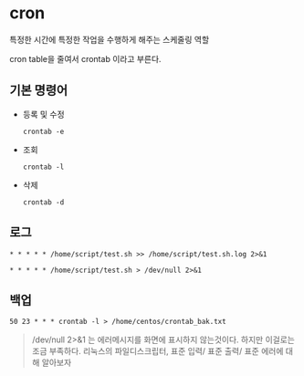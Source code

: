 # cron

특정한 시간에 특정한 작업을 수행하게 해주는 스케줄링 역할

cron table을 줄여서 crontab 이라고 부른다.



## 기본 명령어

- 등록 및 수정
  ```
  crontab -e
  ```

- 조회
  ```
  crontab -l
  ```

- 삭제
  ```
  crontab -d
  ```



## 로그

```
* * * * * /home/script/test.sh >> /home/script/test.sh.log 2>&1
```



```
* * * * * /home/script/test.sh > /dev/null 2>&1
```



## 백업

```
50 23 * * * crontab -l > /home/centos/crontab_bak.txt
```



> /dev/null 2>&1 는 에러메시지를 화면에 표시하지 않는것이다. 하지만 이걸로는 조금 부족하다. 
> 리눅스의 파일디스크립터, 표준 입력/ 표준 출력/ 표준 에러에 대해 알아보자

